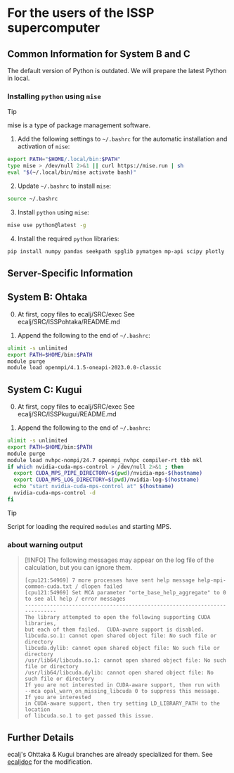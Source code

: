 # For the users of the ISSP supercomputer

## Common Information for System B and C
The default version of Python is outdated. We will prepare the latest Python in local.

### Installing `python` using `mise`
> [!TIP]
> mise is a type of package management software.

1. Add the following settings to `~/.bashrc` for the automatic installation and activation of `mise`:
```bash ~/.bashrc
export PATH="$HOME/.local/bin:$PATH"
type mise > /dev/null 2>&1 || curl https://mise.run | sh
eval "$(~/.local/bin/mise activate bash)"
```

2. Update `~/.bashrc` to install `mise`:
```bash
source ~/.bashrc
```

3. Install `python` using `mise`:
```bash
mise use python@latest -g
```

4. Install the required `python` libraries:
```bash
pip install numpy pandas seekpath spglib pymatgen mp-api scipy plotly
```

## Server-Specific Information

## System B: Ohtaka

0. At first, copy files to ecalj/SRC/exec
   See ecalj/SRC/ISSPohtaka/README.md
   
1. Append the following to the end of `~/.bashrc`:
```bash
ulimit -s unlimited
export PATH=$HOME/bin:$PATH
module purge
module load openmpi/4.1.5-oneapi-2023.0.0-classic  
```

## System C: Kugui
0. At first, copy files to ecalj/SRC/exec
   See ecalj/SRC/ISSPkugui/README.md

1. Append the following to the end of `~/.bashrc`:
```bash
ulimit -s unlimited
export PATH=$HOME/bin:$PATH
module purge
module load nvhpc-nompi/24.7 openmpi_nvhpc compiler-rt tbb mkl
if which nvidia-cuda-mps-control > /dev/null 2>&1 ; then
  export CUDA_MPS_PIPE_DIRECTORY=$(pwd)/nvidia-mps-$(hostname)
  export CUDA_MPS_LOG_DIRECTORY=$(pwd)/nvidia-log-$(hostname)
  echo "start nvidia-cuda-mps-control at" $(hostname)
  nvidia-cuda-mps-control -d
fi
```
> [!TIP]
> Script for loading the required `modules` and starting MPS.

### about warning output

> [!INFO]
> The following messages may appear on the log file of the calculation, but you can ignore them.
>```
>[cpu121:54969] 7 more processes have sent help message help-mpi-common-cuda.txt / dlopen failed
>[cpu121:54969] Set MCA parameter "orte_base_help_aggregate" to 0 to see all help / error messages
>--------------------------------------------------------------------------
>The library attempted to open the following supporting CUDA libraries,
>but each of them failed.  CUDA-aware support is disabled.
>libcuda.so.1: cannot open shared object file: No such file or directory
>libcuda.dylib: cannot open shared object file: No such file or directory
>/usr/lib64/libcuda.so.1: cannot open shared object file: No such file or directory
>/usr/lib64/libcuda.dylib: cannot open shared object file: No such file or directory
>If you are not interested in CUDA-aware support, then run with
>--mca opal_warn_on_missing_libcuda 0 to suppress this message.  If you are interested
>in CUDA-aware support, then try setting LD_LIBRARY_PATH to the location
>of libcuda.so.1 to get passed this issue.
>```

## Further Details
ecalj's Ohttaka & Kugui branches are already specialized for them.
See [ecaljdoc](https://ecalj.github.io/ecaljdoc/guide/server_config) for the modification.
